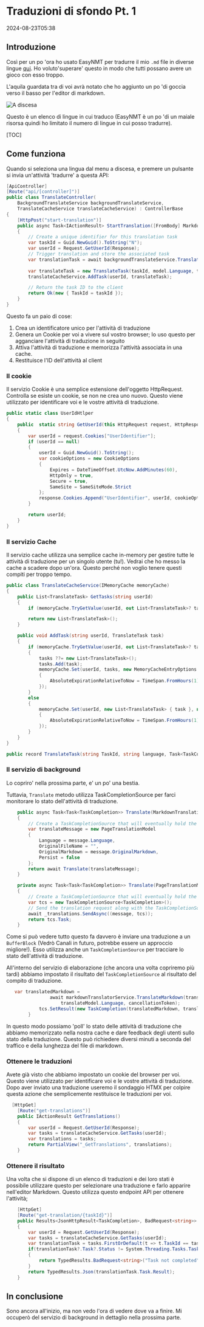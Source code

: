 # Traduzioni di sfondo Pt. 1

<datetime class="hidden">2024-08-23T05:38</datetime>

<!--category-- EasyNMT, ASP.NET -->
## Introduzione

Così per un po 'ora ho usato EasyNMT per tradurre il mio `.md` file in diverse lingue [qui](/blog/autotranslatingmarkdownfiles). Ho voluto'superare' questo in modo che tutti possano avere un gioco con esso troppo.

L'aquila guardata tra di voi avrà notato che ho aggiunto un po 'di goccia verso il basso per l'editor di markdown.

![A discesa](translatedropdown.png)

Questo è un elenco di lingue in cui traduco (EasyNMT è un po 'di un maiale risorsa quindi ho limitato il numero di lingue in cui posso tradurre).

[TOC]

## Come funziona

Quando si seleziona una lingua dal menu a discesa, e premere un pulsante si invia un'attività 'tradurre' a questa API:

```csharp
[ApiController]
[Route("api/[controller]")]
public class TranslateController(
    BackgroundTranslateService backgroundTranslateService,
    TranslateCacheService translateCacheService) : ControllerBase
{
    [HttpPost("start-translation")]
    public async Task<IActionResult> StartTranslation([FromBody] MarkdownTranslationModel model)
    {
        // Create a unique identifier for this translation task
        var taskId = Guid.NewGuid().ToString("N");
        var userId = Request.GetUserId(Response);
        // Trigger translation and store the associated task
        var translationTask = await backgroundTranslateService.Translate(model);
    
        var translateTask = new TranslateTask(taskId, model.Language, translationTask);
        translateCacheService.AddTask(userId, translateTask);

        // Return the task ID to the client
        return Ok(new { TaskId = taskId });
    }
}
```

Questo fa un paio di cose:

1. Crea un identificatore unico per l'attività di traduzione
2. Genera un Cookie per voi a vivere sul vostro browser; Io uso questo per agganciare l'attività di traduzione in seguito
3. Attiva l'attività di traduzione e memorizza l'attività associata in una cache.
4. Restituisce l'ID dell'attività al client

### Il cookie

Il servizio Cookie è una semplice estensione dell'oggetto HttpRequest. Controlla se esiste un cookie, se non ne crea uno nuovo. Questo viene utilizzato per identificare voi e le vostre attività di traduzione.

```csharp
public static class UserIdHtlper
{
    public  static string GetUserId(this HttpRequest request, HttpResponse response)
    {
        var userId = request.Cookies["UserIdentifier"];
        if (userId == null)
        {
            userId = Guid.NewGuid().ToString();
            var cookieOptions = new CookieOptions
            {
                Expires = DateTimeOffset.UtcNow.AddMinutes(60),
                HttpOnly = true,
                Secure = true,
                SameSite = SameSiteMode.Strict
            };
            response.Cookies.Append("UserIdentifier", userId, cookieOptions);
        }

        return userId;
    }
}
```

### Il servizio Cache

Il servizio cache utilizza una semplice cache in-memory per gestire tutte le attività di traduzione per un singolo utente (tu!). Vedrai che ho messo la cache a scadere dopo un'ora. Questo perché non voglio tenere questi compiti per troppo tempo.

```csharp
public class TranslateCacheService(IMemoryCache memoryCache)
{
    public List<TranslateTask> GetTasks(string userId)
    {
        if (memoryCache.TryGetValue(userId, out List<TranslateTask>? task)) return task;

        return new List<TranslateTask>();
    }

    public void AddTask(string userId, TranslateTask task)
    {
        if (memoryCache.TryGetValue(userId, out List<TranslateTask>? tasks))
        {
            tasks ??= new List<TranslateTask>();
            tasks.Add(task);
            memoryCache.Set(userId, tasks, new MemoryCacheEntryOptions
            {
                AbsoluteExpirationRelativeToNow = TimeSpan.FromHours(1)
            });
        }
        else
        {
            memoryCache.Set(userId, new List<TranslateTask> { task }, new MemoryCacheEntryOptions
            {
                AbsoluteExpirationRelativeToNow = TimeSpan.FromHours(1)
            });
        }
    }
}

public record TranslateTask(string TaskId, string language, Task<TaskCompletion>? Task);
```

### Il servizio di background

Lo copriro' nella prossima parte, e' un po' una bestia.

Tuttavia, `Translate` metodo utilizza TaskCompletionSource per farci monitorare lo stato dell'attività di traduzione.

```csharp
    public async Task<Task<TaskCompletion>> Translate(MarkdownTranslationModel message)
    {
        // Create a TaskCompletionSource that will eventually hold the result of the translation
        var translateMessage = new PageTranslationModel
        {
            Language = message.Language,
            OriginalFileName = "",
            OriginalMarkdown = message.OriginalMarkdown,
            Persist = false
        };
        return await Translate(translateMessage);
    }

    private async Task<Task<TaskCompletion>> Translate(PageTranslationModel message)
    {
        // Create a TaskCompletionSource that will eventually hold the result of the translation
        var tcs = new TaskCompletionSource<TaskCompletion>();
        // Send the translation request along with the TaskCompletionSource to be processed
        await _translations.SendAsync((message, tcs));
        return tcs.Task;
    }
```

Come si può vedere tutto questo fa davvero è inviare una traduzione a un `BufferBlock` (Vedrò Canali in futuro, potrebbe essere un approccio migliore!).
Esso utilizza anche un `TaskCompletionSource` per tracciare lo stato dell'attività di traduzione.

All'interno del servizio di elaborazione (che ancora una volta copriremo più tardi) abbiamo impostato il risultato del `TaskCompletionSource` al risultato del compito di traduzione.

```csharp
   var translatedMarkdown =
                await markdownTranslatorService.TranslateMarkdown(translateModel.OriginalMarkdown,
                    translateModel.Language, cancellationToken);
            tcs.SetResult(new TaskCompletion(translatedMarkdown, translateModel.Language, true, DateTime.Now));
        }
```

In questo modo possiamo 'poll' lo stato delle attività di traduzione che abbiamo memorizzato nella nostra cache e dare feedback degli utenti sullo stato della traduzione. Questo può richiedere diversi minuti a seconda del traffico e della lunghezza del file di markdown.

### Ottenere le traduzioni

Avete già visto che abbiamo impostato un cookie del browser per voi. Questo viene utilizzato per identificare voi e le vostre attività di traduzione. Dopo aver inviato una traduzione useremo il sondaggio HTMX per colpire questa azione che semplicemente restituisce le traduzioni per voi.

```csharp
  [HttpGet]
    [Route("get-translations")]
    public IActionResult GetTranslations()
    {
        var userId = Request.GetUserId(Response);
        var tasks = translateCacheService.GetTasks(userId);
        var translations = tasks;
        return PartialView("_GetTranslations", translations);
    }
```

### Ottenere il risultato

Una volta che si dispone di un elenco di traduzioni e dei loro stati è possibile utilizzare questo per selezionare una traduzione e farlo apparire nell'editor Markdown. Questo utilizza questo endpoint API per ottenere l'attività;

```csharp
    [HttpGet]
    [Route("get-translation/{taskId}")]
    public Results<JsonHttpResult<TaskCompletion>, BadRequest<string>> GetTranslation(string taskId)
    {
        var userId = Request.GetUserId(Response);
        var tasks = translateCacheService.GetTasks(userId);
        var translationTask = tasks.FirstOrDefault(t => t.TaskId == taskId);
        if(translationTask?.Task?.Status != System.Threading.Tasks.TaskStatus.RanToCompletion)
        {
            return TypedResults.BadRequest<string>("Task not completed");
        }
        return TypedResults.Json(translationTask.Task.Result);
    }
```

## In conclusione

Sono ancora all'inizio, ma non vedo l'ora di vedere dove va a finire. Mi occuperò del servizio di background in dettaglio nella prossima parte.